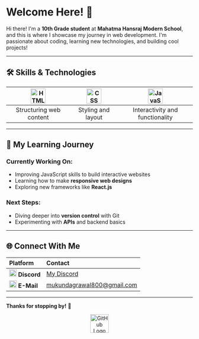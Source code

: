 # Welcome Here! 🌟  

Hi there! I'm a **10th Grade student** at **Mahatma Hansraj Modern School**, and this is where I showcase my journey in web development. I'm passionate about coding, learning new technologies, and building cool projects!  

---

## 🛠️ Skills & Technologies  

| <img src="https://cdn.jsdelivr.net/gh/devicons/devicon/icons/html5/html5-original.svg" width="40" height="40" alt="HTML Logo"> | <img src="https://cdn.jsdelivr.net/gh/devicons/devicon/icons/css3/css3-original.svg" width="40" height="40" alt="CSS Logo"> | <img src="https://cdn.jsdelivr.net/gh/devicons/devicon/icons/javascript/javascript-original.svg" width="40" height="40" alt="JavaScript Logo"> |  
|:--:|:--:|:--:|  
| Structuring web content | Styling and layout | Interactivity and functionality |  

---

## 🚀 My Learning Journey  

### Currently Working On:  
- Improving JavaScript skills to build interactive websites  
- Learning how to make **responsive web designs**  
- Exploring new frameworks like **React.js**  

### Next Steps:  
- Diving deeper into **version control** with Git  
- Experimenting with **APIs** and backend basics  

---

## 🌐 Connect With Me  

| Platform | Contact |  
|:--|:--|  
| <img src="https://www.svgrepo.com/show/353655/discord-icon.svg" width="20" height="20" alt="Discord Logo"> **Discord** | [My Discord](https://discord.com/users/your-discord-id) |  
| <img src="https://www.reshot.com/preview-assets/icons/YHUFD8SPL4/email-arrow-up-YHUFD8SPL4.svg" width="20" height="20" alt="Email Logo"> **E-Mail**  | [mukundagrawal800@gmail.com](mailto:mukundagarwal800@gmail.com) |  

---

**Thanks for stopping by!** 🎉  

<div align="center">
  <img src="https://cdn.jsdelivr.net/gh/devicons/devicon/icons/github/github-original.svg" width="50" height="50" alt="GitHub Logo">
</div>
